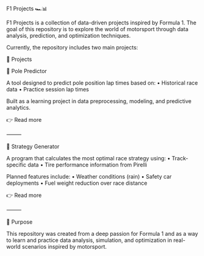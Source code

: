 F1 Projects 🏎️📊

F1 Projects is a collection of data-driven projects inspired by Formula 1.
The goal of this repository is to explore the world of motorsport through data analysis, prediction, and optimization techniques.

Currently, the repository includes two main projects:

📂 Projects

🔮 Pole Predictor

A tool designed to predict pole position lap times based on:
	•	Historical race data
	•	Practice session lap times

Built as a learning project in data preprocessing, modeling, and predictive analytics.

👉 Read more

⸻

🏁 Strategy Generator

A program that calculates the most optimal race strategy using:
	•	Track-specific data
	•	Tire performance information from Pirelli

Planned features include:
	•	Weather conditions (rain)
	•	Safety car deployments
	•	Fuel weight reduction over race distance

👉 Read more

⸻

🎯 Purpose

This repository was created from a deep passion for Formula 1 and as a way to learn and practice data analysis, simulation, and optimization in real-world scenarios inspired by motorsport.